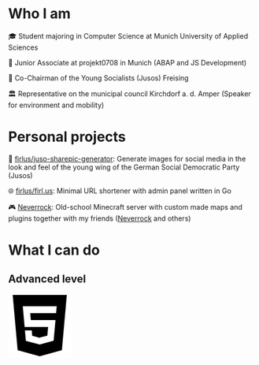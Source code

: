 # Who I am

🎓 Student majoring in Computer Science at Munich University of Applied Sciences

💼 Junior Associate at projekt0708 in Munich (ABAP and JS Development)

🌹 Co-Chairman of the Young Socialists (Jusos) Freising

🏛️ Representative on the municipal council Kirchdorf a. d. Amper (Speaker for environment and mobility)

# Personal projects

🌹 [firlus/juso-sharepic-generator](https://github.com/firlus/jusos-sharepic-generator): Generate images for social media in the look and feel of the young wing of the German Social Democratic Party (Jusos)

🌐 [firlus/firl.us](https://github.com/firlus/firl.us): Minimal URL shortener with admin panel written in Go

🎮 [Neverrock](https://neverrock.de): Old-school Minecraft server with custom made maps and plugins together with my friends ([Neverrock](https://github.com/neverrock) and others)

# What I can do

## Advanced level
![](https://github.com/alexgalkin/devicons/blob/master/png_128/html5-plain.png?raw=true)

